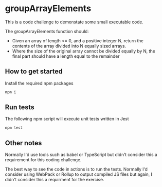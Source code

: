 # groupArrayElements

This is a code challenge to demonstate some small executable code.

The groupArrayElements function should:
- Given an array of length >= 0, and a positive integer N, return the contents of the array divided into N equally sized arrays.
- Where the size of the original array cannot be divided equally by N, the final part should have a length equal to the remainder

## How to get started

Install the required npm packages
```sh
npm i
```

## Run tests

The following npm script will execute unit tests written in Jest
```sh
npm test
```

## Other notes

Normally I'd use tools such as babel or TypeScript but didn't consider this a requirement for this coding challenge.

The best way to see the code in actions is to run the tests. Normally I'd consider using WebPack or Rollup to output compiled JS files but again, I didn't consider this a requirment for the exercise.
